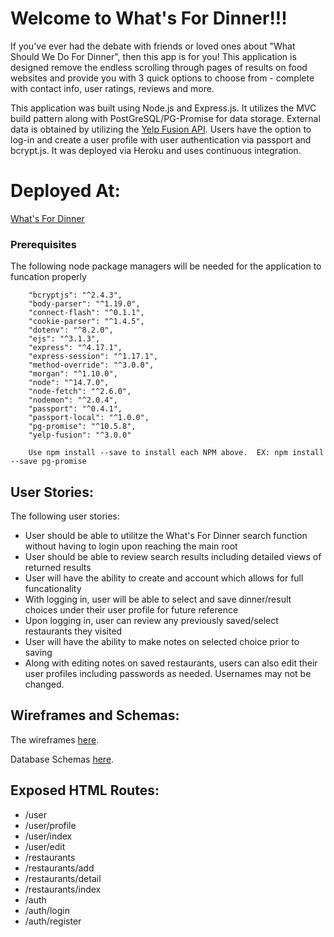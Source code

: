 # Welcome to What's For Dinner!!!
If you've ever had the debate with friends or loved ones about "What Should We Do For Dinner", then this app is for you!  This application is designed remove the endless scrolling through pages of results on food websites and provide you with 3 quick options to choose from - complete with contact info, user ratings, reviews and more.  

This application was built using Node.js and Express.js.  It utilizes the MVC build pattern along with PostGreSQL/PG-Promise for data storage.  External data is obtained by utilizing the [Yelp Fusion API](https://www.yelp.com/developers/documentation/v3).  Users have the option to log-in and create a user profile with user authentication via passport and bcrypt.js.  It was deployed via Heroku and uses continuous integration.


# Deployed At:
[What's For Dinner](https://immense-citadel-39219.herokuapp.com/)

### Prerequisites
The following node package managers will be needed for the application to funcation properly

```
    "bcryptjs": "^2.4.3",
    "body-parser": "^1.19.0",
    "connect-flash": "^0.1.1",
    "cookie-parser": "^1.4.5",
    "dotenv": "^8.2.0",
    "ejs": "^3.1.3",
    "express": "^4.17.1",
    "express-session": "^1.17.1",
    "method-override": "^3.0.0",
    "morgan": "^1.10.0",
    "node": "^14.7.0",
    "node-fetch": "^2.6.0",
    "nodemon": "^2.0.4",
    "passport": "^0.4.1",
    "passport-local": "^1.0.0",
    "pg-promise": "^10.5.8",
    "yelp-fusion": "^3.0.0"
```
```
    Use npm install --save to install each NPM above.  EX: npm install --save pg-promise
```

## User Stories:

The following user stories:
- User should be able to utilitze the What's For Dinner search function without having to login upon reaching the main root
- User should be able to review search results including detailed views of returned results
- User will have the ability to create and account which allows for full funcationality
- With logging in, user will be able to select and save dinner/result choices under their user profile for future reference
- Upon logging in, user can review any previously saved/select restaurants they visited
- User will have the ability to make notes on selected choice prior to saving
- Along with editing notes on saved restaurants, users can also edit their user profiles including passwords as needed.  Usernames may not be changed.

## Wireframes and Schemas:
The wireframes [here](./wireframes_schemas/Wireframes_Project2_Restaurant_Finder.pdf). 

Database Schemas  [here](./wireframes_schemas/Database_Schema.png). 

## Exposed HTML Routes:
- /user
- /user/profile
- /user/index
- /user/edit
- /restaurants
- /restaurants/add
- /restaurants/detail
- /restaurants/index
- /auth
- /auth/login
- /auth/register

